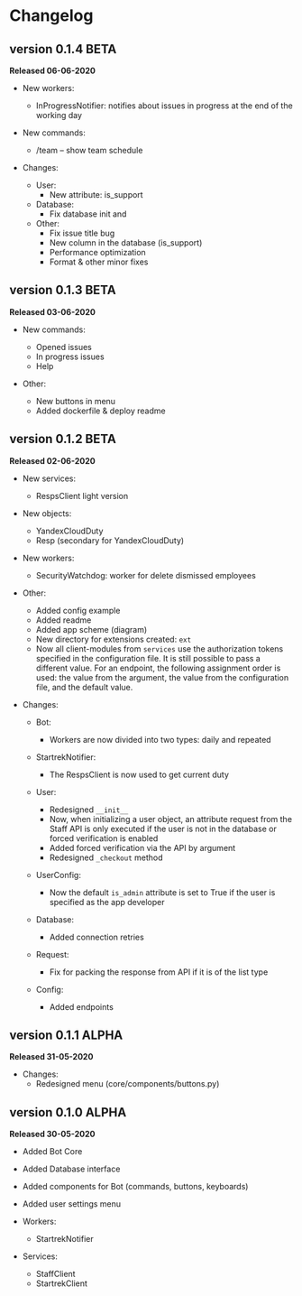 # Changelog
  
## version 0.1.4 BETA
  
**Released 06-06-2020**
  
* New workers:  
    * InProgressNotifier: notifies about issues in progress at the end of the working day  
  
* New commands:  
    * /team – show team schedule  
  
* Changes:  
    * User:  
        * New attribute: is_support  
    * Database:  
        * Fix database init and  
    * Other:  
        * Fix issue title bug  
        * New column in the database (is_support)   
        * Performance optimization  
        * Format & other minor fixes  
  
## version 0.1.3 BETA
  
**Released 03-06-2020**
  
* New commands:  
    * Opened issues  
    * In progress issues  
    * Help  
  
* Other:
    * New buttons in menu  
    * Added dockerfile & deploy readme  
  
## version 0.1.2 BETA
  
**Released 02-06-2020**
  
* New services:  
    * RespsClient light version  
  
* New objects:  
    * YandexCloudDuty  
    * Resp (secondary for YandexCloudDuty)  

* New workers:  
    * SecurityWatchdog: worker for delete dismissed employees  
  
* Other:  
    * Added config example  
    * Added readme  
    * Added app scheme (diagram)  
    * New directory for extensions created: `ext`  
    * Now all client-modules from `services` use the authorization tokens specified in the configuration file. 
    It is still possible to pass a different value. For an endpoint, the following assignment order is used: 
    the value from the argument, the value from the configuration file, and the default value.  
  
* Changes:  
    * Bot:  
        * Workers are now divided into two types: daily and repeated  
    * StartrekNotifier:  
        * The RespsClient is now used to get current duty  

    * User:  
        * Redesigned `__init__`  
        * Now, when initializing a user object, an attribute request from the Staff API is only executed 
        if the user is not in the database or forced verification is enabled  
        * Added forced verification via the API by argument  
        * Redesigned `_checkout` method  
    * UserConfig:  
        * Now the default `is_admin` attribute is set to True if the user is specified as the app developer  
    * Database:  
        * Added connection retries  
    * Request:  
        * Fix for packing the response from API if it is of the list type  
    * Config:  
        * Added endpoints  
    
## version 0.1.1 ALPHA
  
**Released 31-05-2020**
  
* Changes:
    * Redesigned menu (core/components/buttons.py)  

## version 0.1.0 ALPHA
  
**Released 30-05-2020**
  
* Added Bot Core  
* Added Database interface  
* Added components for Bot (commands, buttons, keyboards)  
* Added user settings menu  
  
* Workers:  
    * StartrekNotifier  
  
* Services:  
    * StaffClient  
    * StartrekClient  
